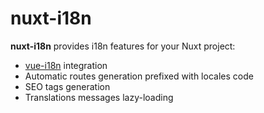 # nuxt-i18n

**nuxt-i18n** provides i18n features for your Nuxt project:

* [vue-i18n](https://github.com/kazupon/vue-i18n) integration
* Automatic routes generation prefixed with locales code
* SEO tags generation
* Translations messages lazy-loading




